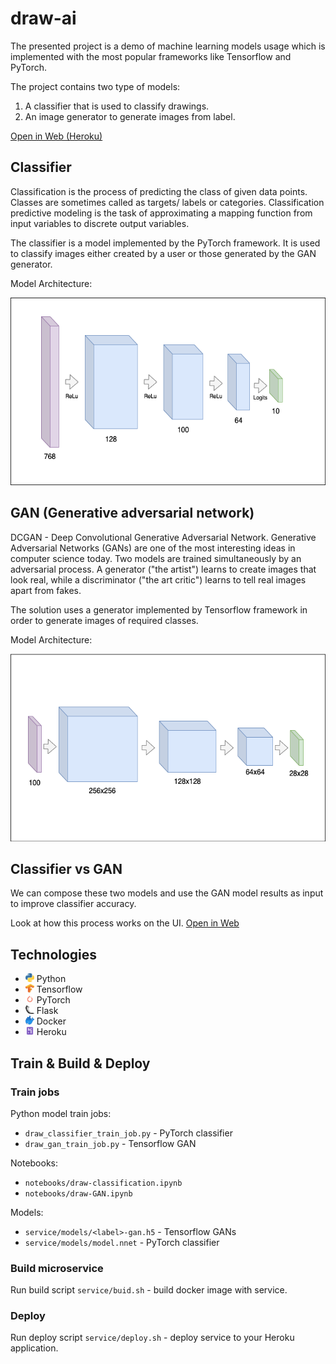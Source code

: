 # draw-ai
The presented project is a demo of machine learning models usage 
which is implemented with the most popular frameworks like Tensorflow and PyTorch.

The project contains two type of models:
1) A classifier that is used to classify drawings.
2) An image generator to generate images from label.

[Open in Web (Heroku)](https://draw-ai-alexkbit.herokuapp.com)

## Classifier
Classification is the process of predicting the class of given data points.
Classes are sometimes called as targets/ labels or categories.
Classification predictive modeling is the task of approximating a mapping function from input variables to discrete output variables.

The classifier is a model implemented by the PyTorch framework. 
It is used to classify images either created by a user or those generated by the GAN generator.

Model Architecture:

<img src="assets/classifier-arch.png" width="540" height="300px"/>

## GAN (Generative adversarial network)
DCGAN - Deep Convolutional Generative Adversarial Network.
Generative Adversarial Networks (GANs) are one of the most interesting ideas in computer science today.
Two models are trained simultaneously by an adversarial process.
A generator ("the artist") learns to create images that look real, while a discriminator ("the art critic") learns to tell real images apart from fakes.

The solution uses a generator implemented by Tensorflow framework in order to generate images of required classes.

Model Architecture:

<img src="assets/gan-arch.png" width="540" height="300px"/>

## Classifier vs GAN
We can compose these two models and use the GAN model results as input to improve classifier accuracy.

Look at how this process works on the UI.
[Open in Web](https://draw-ai-alexkbit.herokuapp.com/fight)

## Technologies
* <img src="assets/logo/python.png" width="14px" height="14px"/> Python 
* <img src="assets/logo/tensorflow.png" width="14px" height="14px"/> Tensorflow
* <img src="assets/logo/pytorch.png" width="14px" height="14px"/> PyTorch
* <img src="assets/logo/flask.png" width="14px" height="14px"/> Flask
* <img src="assets/logo/docker.png" width="14px" height="14px"/> Docker
* <img src="assets/logo/heroku.png" width="14px" height="14px"/> Heroku

## Train & Build & Deploy
### Train jobs
Python model train jobs:
* `draw_classifier_train_job.py` - PyTorch classifier
* `draw_gan_train_job.py` - Tensorflow GAN

Notebooks:
* `notebooks/draw-classification.ipynb`
* `notebooks/draw-GAN.ipynb`

Models:
* `service/models/<label>-gan.h5` - Tensorflow GANs
* `service/models/model.nnet` - PyTorch classifier

### Build microservice
Run build script `service/buid.sh` - build docker image with service.
### Deploy
Run deploy script `service/deploy.sh` - deploy service to your Heroku application.

